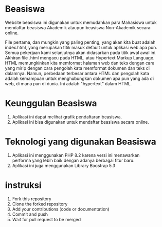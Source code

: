 # Beasiswa
Website beasiswa ini digunakan untuk memudahkan para Mahasiswa untuk mendaftar beasiswa Akademik ataupun beasiswa Non-Akademik secara online.

File pertama, dan mungkin yang paling penting, yang akan kita buat adalah index.html, yang merupakan titik masuk default untuk aplikasi web apa pun. Semua pekerjaan kami selanjutnya akan didasarkan pada titik awal awal ini. Akhiran file .html mengacu pada HTML, atau Hypertext Markup Language. HTML memungkinkan kita memformat halaman web dan teks dengan cara yang mirip dengan cara pengolah kata memformat dokumen dan teks di dalamnya. Namun, perbedaan terbesar antara HTML dan pengolah kata adalah kemampuan untuk menghubungkan dokumen apa pun yang ada di web, di mana pun di dunia. Ini adalah "hypertext" dalam HTML.

# Keunggulan Beasiswa
1. Aplikasi ini dapat melihat grafik pendaftaran beasiswa.
2. Aplikasi ini bisa digunakan untuk mendaftar beasiswa secara online.

# Teknologi yang digunakan Beasiswa
1. Aplikasi ini menggunakan PHP 8.2 karena versi ini menawarkan performa yang lebih baik dengan adanya berbagai fitur baru.
2. Aplikasi ini juga menggunakan Library Boostrap 5.3

# instruksi
1. Fork this repository
2. Clone the forked repository
3. Add your contributions (code or documentation)
4. Commit and push
5. Wait for pull request to be merged
